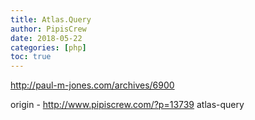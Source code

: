 ```yaml
---
title: Atlas.Query
author: PipisCrew
date: 2018-05-22
categories: [php]
toc: true
---
```


http://paul-m-jones.com/archives/6900

origin - http://www.pipiscrew.com/?p=13739 atlas-query